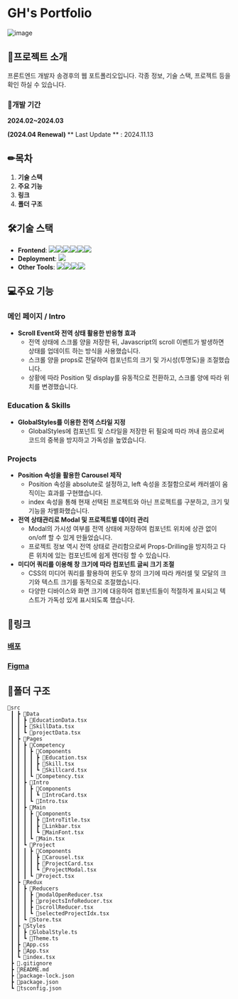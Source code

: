 # GH's Portfolio
![image](https://github.com/KingGyeongHoo/portfolio/assets/117385050/b1970a13-7c4e-4375-9438-5633c6fd0758)

## 📃프로젝트 소개

프론트엔드 개발자 송경후의 웹 포트폴리오입니다.
각종 정보, 기술 스택, 프로젝트 등을 확인 하실 수 있습니다.

### 📆개발 기간
**2024.02~2024.03**

**(2024.04 Renewal)**
** Last Update ** : 2024.11.13

## ✏목차
1. **기술 스택**
2. **주요 기능**
3. **링크**
4. **폴더 구조**

## 🛠기술 스택
- **Frontend**: <img src="https://img.shields.io/badge/TypeScript-3178C6?style=for-the-badge&logo=TypeScript&logoColor=white"><img src="https://img.shields.io/badge/html5-E34F26?style=for-the-badge&logo=html5&logoColor=white"><img src="https://img.shields.io/badge/css-1572B6?style=for-the-badge&logo=css3&logoColor=white"><img src="https://img.shields.io/badge/react-61DAFB?style=for-the-badge&logo=react&logoColor=black"><img src="https://img.shields.io/badge/Styledcomponents-DB7093?style=for-the-badge&logo=styledcomponents&logoColor=white"><img src="https://img.shields.io/badge/redux-764ABC?style=for-the-badge&logo=redux&logoColor=white">
- **Deployment**: <img src="https://img.shields.io/badge/netlify-00C7B7?style=for-the-badge&logo=netlify&logoColor=white">
- **Other Tools**: <img src="https://img.shields.io/badge/git-F05032?style=for-the-badge&logo=git&logoColor=white"><img src="https://img.shields.io/badge/github-181717?style=for-the-badge&logo=github&logoColor=white"><img src="https://img.shields.io/badge/figma-F24E1E?style=for-the-badge&logo=figma&logoColor=white"><img src="https://img.shields.io/badge/photoshop-31A8FF?style=for-the-badge&logo=adobephotoshop&logoColor=white">

## 💻주요 기능

### 메인 페이지 / Intro
 - **Scroll Event와 전역 상태 활용한 반응형 효과**
   - 전역 상태에 스크롤 양을 저장한 뒤, Javascript의 scroll 이벤트가 발생하면 상태를 업데이트 하는 방식을 사용했습니다.
   - 스크롤 양을 props로 전달하여 컴포넌트의 크기 및 가시성(투명도)을 조절했습니다.
   - 상황에 따라 Position 및 display를 유동적으로 전환하고, 스크롤 양에 따라 위치를 변경했습니다.
###  Education & Skills
 - **GlobalStyles를 이용한 전역 스타일 지정**
   - GlobalStyles에 컴포넌트 및 스타일을 저장한 뒤 필요에 따라 꺼내 씀으로써 코드의 중복을 방지하고 가독성을 높였습니다.
### Projects
 - **Position 속성을 활용한 Carousel 제작**
   - Position 속성을 absolute로 설정하고, left 속성을 조절함으로써 캐러셀이 움직이는 효과를 구현했습니다.
   - index 속성을 통해 현재 선택된 프로젝트와 아닌 프로젝트를 구분하고, 크기 및 기능을 차별화했습니다.
 - **전역 상태관리로 Modal 및 프로젝트별 데이터 관리**
   - Modal의 가시성 여부를 전역 상태에 저장하여 컴포넌트 위치에 상관 없이 on/off 할 수 있게 만들었습니다.
   - 프로젝트 정보 역시 전역 상태로 관리함으로써 Props-Drilling을 방지하고 다른 위치에 있는 컴포넌트에 쉽게 렌더링 할 수 있습니다.
 - **미디어 쿼리를 이용해 창 크기에 따라 컴포넌트 글씨 크기 조절**
   - CSS의 미디어 쿼리를 활용하여 윈도우 창의 크기에 따라 캐러셀 및 모달의 크기와 텍스트 크기를 동적으로 조절했습니다.
   - 다양한 디바이스와 화면 크기에 대응하여 컴포넌트들이 적절하게 표시되고 텍스트가 가독성 있게 표시되도록 했습니다.

## 📎링크
### [배포](https://ghsong.netlify.app/)
### [Figma](https://www.figma.com/file/hlUe473MkhgZR6NyhG7Nx8/Portfolio?type=design&node-id=62%3A14&mode=design&t=pkHbpdN6TtxdqW8M-1)

## 📁폴더 구조
```
📂src
 ┃ ┣ 📂Data
 ┃ ┃ ┣ 📜EducationData.tsx
 ┃ ┃ ┣ 📜SkillData.tsx
 ┃ ┃ ┗ 📜projectData.tsx
 ┃ ┣ 📂Pages
 ┃ ┃ ┣ 📂Competency
 ┃ ┃ ┃ ┣ 📂Components
 ┃ ┃ ┃ ┃ ┣ 📜Education.tsx
 ┃ ┃ ┃ ┃ ┣ 📜Skill.tsx
 ┃ ┃ ┃ ┃ ┗ 📜Skillcard.tsx
 ┃ ┃ ┃ ┗ 📜Competency.tsx
 ┃ ┃ ┣ 📂Intro
 ┃ ┃ ┃ ┣ 📂Components
 ┃ ┃ ┃ ┃ ┗ 📜IntroCard.tsx
 ┃ ┃ ┃ ┗ 📜Intro.tsx
 ┃ ┃ ┣ 📂Main
 ┃ ┃ ┃ ┣ 📂Components
 ┃ ┃ ┃ ┃ ┣ 📜IntroTitle.tsx
 ┃ ┃ ┃ ┃ ┣ 📜Linkbar.tsx
 ┃ ┃ ┃ ┃ ┗ 📜MainFont.tsx
 ┃ ┃ ┃ ┗ 📜Main.tsx
 ┃ ┃ ┗ 📂Project
 ┃ ┃ ┃ ┣ 📂Components
 ┃ ┃ ┃ ┃ ┣ 📜Carousel.tsx
 ┃ ┃ ┃ ┃ ┣ 📜ProjectCard.tsx
 ┃ ┃ ┃ ┃ ┗ 📜ProjectModal.tsx
 ┃ ┃ ┃ ┗ 📜Project.tsx
 ┃ ┣ 📂Redux
 ┃ ┃ ┣ 📂Reducers
 ┃ ┃ ┃ ┣ 📜modalOpenReducer.tsx
 ┃ ┃ ┃ ┣ 📜projectsInfoReducer.tsx
 ┃ ┃ ┃ ┣ 📜scrollReducer.tsx
 ┃ ┃ ┃ ┗ 📜selectedProjectIdx.tsx
 ┃ ┃ ┗ 📜Store.tsx
 ┃ ┣ 📂Styles
 ┃ ┃ ┣ 📜GlobalStyle.ts
 ┃ ┃ ┗ 📜Theme.ts
 ┃ ┣ 📜App.css
 ┃ ┣ 📜App.tsx
 ┃ ┗ 📜index.tsx
 ┣ 📜.gitignore
 ┣ 📜README.md
 ┣ 📜package-lock.json
 ┣ 📜package.json
 ┗ 📜tsconfig.json
  ```
